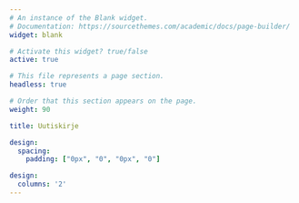 ```yaml
---
# An instance of the Blank widget.
# Documentation: https://sourcethemes.com/academic/docs/page-builder/
widget: blank

# Activate this widget? true/false
active: true

# This file represents a page section.
headless: true

# Order that this section appears on the page.
weight: 90

title: Uutiskirje

design:
  spacing:
    padding: ["0px", "0", "0px", "0"]

design:
  columns: '2'
---
```

<center>


<div class="cui-embed" style="height: 400px; width: 100%;" data-cui-uid="oCmOXOcR" data-cui-avatar="https://images.typeform.com/images/zK77UL9DNuwD" data-cui-mode="widget"></div> 

<script src="https://public-assets.typeform.com/confab/embed.js" async></script>

</center>
